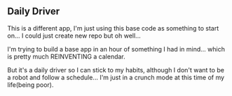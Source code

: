 ## Daily Driver

This is a different app, I'm just using this base code as something to start on... I could just create new repo but oh well...

I'm trying to build a base app in an hour of something I had in mind... which is pretty much REINVENTING a calendar.

But it's a daily driver so I can stick to my habits, although I don't want to be a robot and follow a schedule... I'm just in a crunch mode at this time of my life(being poor).